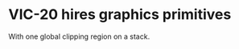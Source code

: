 VIC-20 hires graphics primitives
================================

With one global clipping region on a stack.
